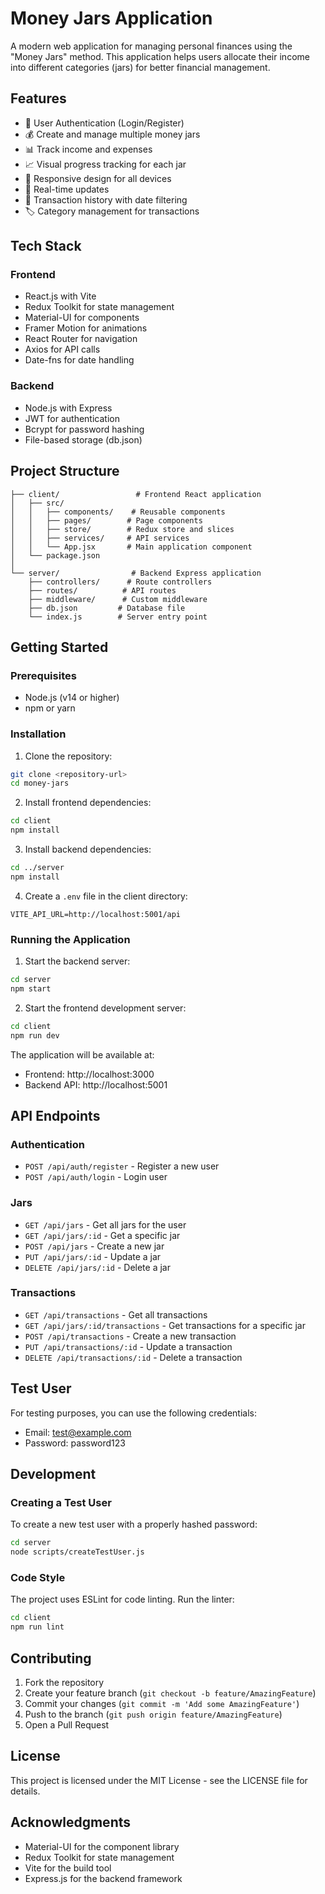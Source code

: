 # Money Jars Application

A modern web application for managing personal finances using the "Money Jars" method. This application helps users allocate their income into different categories (jars) for better financial management.

## Features

- 🔐 User Authentication (Login/Register)
- 💰 Create and manage multiple money jars
- 📊 Track income and expenses
- 📈 Visual progress tracking for each jar
- 📱 Responsive design for all devices
- 🔄 Real-time updates
- 📅 Transaction history with date filtering
- 🏷️ Category management for transactions

## Tech Stack

### Frontend
- React.js with Vite
- Redux Toolkit for state management
- Material-UI for components
- Framer Motion for animations
- React Router for navigation
- Axios for API calls
- Date-fns for date handling

### Backend
- Node.js with Express
- JWT for authentication
- Bcrypt for password hashing
- File-based storage (db.json)

## Project Structure

```
├── client/                 # Frontend React application
│   ├── src/
│   │   ├── components/    # Reusable components
│   │   ├── pages/        # Page components
│   │   ├── store/        # Redux store and slices
│   │   ├── services/     # API services
│   │   └── App.jsx       # Main application component
│   └── package.json
│
└── server/                # Backend Express application
    ├── controllers/      # Route controllers
    ├── routes/          # API routes
    ├── middleware/      # Custom middleware
    ├── db.json         # Database file
    └── index.js        # Server entry point
```

## Getting Started

### Prerequisites

- Node.js (v14 or higher)
- npm or yarn

### Installation

1. Clone the repository:
```bash
git clone <repository-url>
cd money-jars
```

2. Install frontend dependencies:
```bash
cd client
npm install
```

3. Install backend dependencies:
```bash
cd ../server
npm install
```

4. Create a `.env` file in the client directory:
```
VITE_API_URL=http://localhost:5001/api
```

### Running the Application

1. Start the backend server:
```bash
cd server
npm start
```

2. Start the frontend development server:
```bash
cd client
npm run dev
```

The application will be available at:
- Frontend: http://localhost:3000
- Backend API: http://localhost:5001

## API Endpoints

### Authentication
- `POST /api/auth/register` - Register a new user
- `POST /api/auth/login` - Login user

### Jars
- `GET /api/jars` - Get all jars for the user
- `GET /api/jars/:id` - Get a specific jar
- `POST /api/jars` - Create a new jar
- `PUT /api/jars/:id` - Update a jar
- `DELETE /api/jars/:id` - Delete a jar

### Transactions
- `GET /api/transactions` - Get all transactions
- `GET /api/jars/:id/transactions` - Get transactions for a specific jar
- `POST /api/transactions` - Create a new transaction
- `PUT /api/transactions/:id` - Update a transaction
- `DELETE /api/transactions/:id` - Delete a transaction

## Test User

For testing purposes, you can use the following credentials:
- Email: test@example.com
- Password: password123

## Development

### Creating a Test User

To create a new test user with a properly hashed password:

```bash
cd server
node scripts/createTestUser.js
```

### Code Style

The project uses ESLint for code linting. Run the linter:

```bash
cd client
npm run lint
```

## Contributing

1. Fork the repository
2. Create your feature branch (`git checkout -b feature/AmazingFeature`)
3. Commit your changes (`git commit -m 'Add some AmazingFeature'`)
4. Push to the branch (`git push origin feature/AmazingFeature`)
5. Open a Pull Request

## License

This project is licensed under the MIT License - see the LICENSE file for details.

## Acknowledgments

- Material-UI for the component library
- Redux Toolkit for state management
- Vite for the build tool
- Express.js for the backend framework 